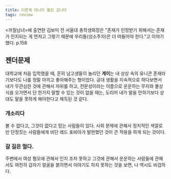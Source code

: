 ```yaml
---
title: 다른게 아니라 틀린 겁니다
tags: review
---
```



<div class="message">
<까칠남녀>에 출연한 김보미 전 서울대 총학생회장은 "존재가 인정받기 위해서는 존재가 인지되는 게 먼저고 그렇기 때문에 우리들(성소주자)은 더 떠들어야 한다."고 이야기했다. p.158
</div>

## 젠더문제
대학교에 처음 입학했을 때, 흔히 남고생들이 놀리던 <strong>게이</strong>는 내 상상 속의 유니콘 존재라기보다도 나를 정말 아끼고 좋아해주는 형이었다.
공대 생활을 지속적으로 하다보면서 내가 무관심한 것에 관해서 자위를 하고, 전문성이라는 이름으로 운운하는 무지와 몰상식을 오가면서 단 한가지 말할 수 있는 것이 없을 때는, 도리어 내가 말을 안하기보다 상대도 말을 못하게 해야한다고 체득된 것 같다.

### 개소리다
볼 수 없다고, 그것이 없다고 믿는 사람들이 있다. 사회 문제에 관해서 정치적인 색깔로만 단정짓는 사람들에게 비단 레드 포비아가 발현했던 것이 큰 작용을 하게 되는 것이다. 

### 갈 길은 멀다.
주변에서 여성 혐오에 관해서 인지 조차 못하고 그것에 관해서 운운하는 사람들에 관해서도 여전히 갑자기 얼굴을 붉히면서 이야기도 하지 못하는 것을 보면, 나 역시도 비겁하다.

